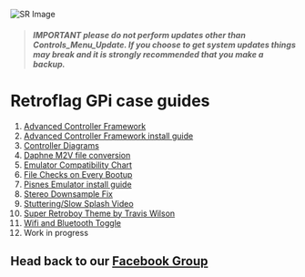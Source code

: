 ![SR Image](https://sinisterspatula.github.io/SuperRetropieGuides/images/SRimage-short.jpg)

  > ###### **IMPORTANT please do not perform updates other than Controls_Menu_Update.   If you choose to get system updates things may break and it is strongly recommended that you make a backup.**

# Retroflag GPi case guides

  1. [Advanced Controller Framework](https://sinisterspatula.github.io/SuperRetropieGuides/AdvancedControlFramework)
  2. [Advanced Controller Framework install guide](https://sinisterspatula.github.io/SuperRetropieGuides/Controls_Updater_Menu)
  3. [Controller Diagrams](https://photos.app.goo.gl/iM52fxLmjadTocyk8)
  4. [Daphne M2V file conversion](https://sinisterspatula.github.io/SuperRetropieGuides/DaphneConversion)
  5. [Emulator Compatibility Chart](https://sinisterspatula.github.io/SuperRetropieGuides/EmulatorChart)
  6. [File Checks on Every Bootup](https://sinisterspatula.github.io/SuperRetropieGuides/FileChecksEveryBoot)
  7. [Pisnes Emulator install guide](https://sinisterspatula.github.io/SuperRetropieGuides/PISNES)
  8. [Stereo Downsample Fix](https://sinisterspatula.github.io/SuperRetropieGuides/StereoDownsampleFix)
  9. [Stuttering/Slow Splash Video](https://sinisterspatula.github.io/SuperRetropieGuides/StutteringSplashVideo)
  10. [Super Retroboy Theme by Travis Wilson](https://www.facebook.com/notes/super-retropie/super-retroboy-theme/2440253609594951/)
  11. [Wifi and Bluetooth Toggle](https://sinisterspatula.github.io/SuperRetropieGuides/WifiBTtoggle)
  12. Work in progress

## Head back to our [Facebook Group](https://www.facebook.com/groups/SuperRetroPie/)
